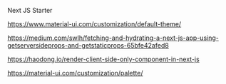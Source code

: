 Next JS Starter

https://www.material-ui.com/customization/default-theme/

https://medium.com/swlh/fetching-and-hydrating-a-next-js-app-using-getserversideprops-and-getstaticprops-65bfe42afed8

https://haodong.io/render-client-side-only-component-in-next-js

https://material-ui.com/customization/palette/